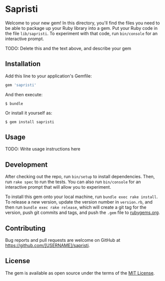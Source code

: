 # Sapristi

Welcome to your new gem! In this directory, you'll find the files you need to be able to package up your Ruby library into a gem. Put your Ruby code in the file `lib/sapristi`. To experiment with that code, run `bin/console` for an interactive prompt.

TODO: Delete this and the text above, and describe your gem

## Installation

Add this line to your application's Gemfile:

```ruby
gem 'sapristi'
```

And then execute:

    $ bundle

Or install it yourself as:

    $ gem install sapristi

## Usage

TODO: Write usage instructions here

## Development

After checking out the repo, run `bin/setup` to install dependencies. Then, run `rake spec` to run the tests. You can also run `bin/console` for an interactive prompt that will allow you to experiment.

To install this gem onto your local machine, run `bundle exec rake install`. To release a new version, update the version number in `version.rb`, and then run `bundle exec rake release`, which will create a git tag for the version, push git commits and tags, and push the `.gem` file to [rubygems.org](https://rubygems.org).

## Contributing

Bug reports and pull requests are welcome on GitHub at https://github.com/[USERNAME]/sapristi.

## License

The gem is available as open source under the terms of the [MIT License](https://opensource.org/licenses/MIT).
